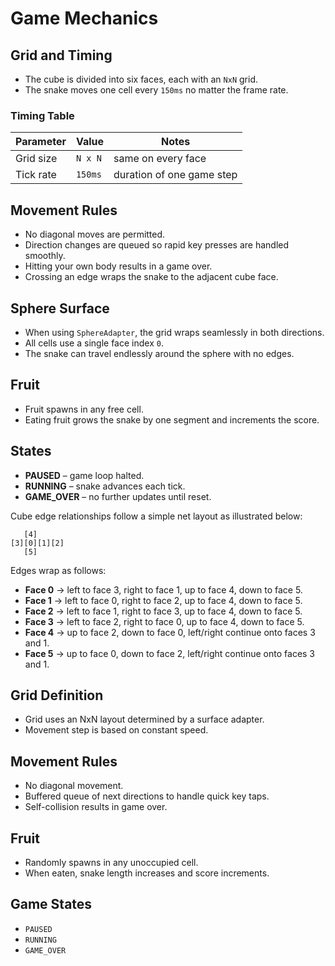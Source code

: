 # Game Mechanics


## Grid and Timing

- The cube is divided into six faces, each with an `NxN` grid.
- The snake moves one cell every `150ms` no matter the frame rate.

### Timing Table

| Parameter | Value | Notes |
|-----------|-------|-------|
| Grid size | `N x N` | same on every face |
| Tick rate | `150ms` | duration of one game step |

## Movement Rules

- No diagonal moves are permitted.
- Direction changes are queued so rapid key presses are handled smoothly.
- Hitting your own body results in a game over.
- Crossing an edge wraps the snake to the adjacent cube face.

## Sphere Surface

- When using `SphereAdapter`, the grid wraps seamlessly in both directions.
- All cells use a single face index `0`.
- The snake can travel endlessly around the sphere with no edges.

## Fruit

- Fruit spawns in any free cell.
- Eating fruit grows the snake by one segment and increments the score.

## States

- **PAUSED** – game loop halted.
- **RUNNING** – snake advances each tick.
- **GAME_OVER** – no further updates until reset.

Cube edge relationships follow a simple net layout as illustrated below:

```
   [4]
[3][0][1][2]
   [5]
```

Edges wrap as follows:
- **Face 0** → left to face 3, right to face 1, up to face 4, down to face 5.
- **Face 1** → left to face 0, right to face 2, up to face 4, down to face 5.
- **Face 2** → left to face 1, right to face 3, up to face 4, down to face 5.
- **Face 3** → left to face 2, right to face 0, up to face 4, down to face 5.
- **Face 4** → up to face 2, down to face 0, left/right continue onto faces 3 and 1.
- **Face 5** → up to face 0, down to face 2, left/right continue onto faces 3 and 1.

## Grid Definition
- Grid uses an NxN layout determined by a surface adapter.
- Movement step is based on constant speed.

## Movement Rules
- No diagonal movement.
- Buffered queue of next directions to handle quick key taps.
- Self-collision results in game over.

## Fruit
- Randomly spawns in any unoccupied cell.
- When eaten, snake length increases and score increments.

## Game States
- `PAUSED`
- `RUNNING`
- `GAME_OVER`

